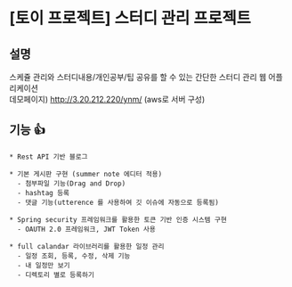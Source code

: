 # [토이 프로젝트] 스터디 관리 프로젝트

## 설명
스케쥴 관리와 스터디내용/개인공부/팁 공유를 할 수 있는 간단한 스터디 관리 웹 어플리케이션 
<br>
데모페이지) http://3.20.212.220/ynm/ (aws로 서버 구성)

## 기능 :+1:
    * Rest API 기반 블로그
    
    * 기본 게시판 구현 (summer note 에디터 적용)
      - 첨부파일 기능(Drag and Drop)
      - hashtag 등록
      - 댓글 기능(utterence 를 사용하여 깃 이슈에 자동으로 등록됨)

    * Spring security 프레임워크를 활용한 토큰 기반 인증 시스템 구현
      - OAUTH 2.0 프레임워크, JWT Token 사용
      
    * full calandar 라이브러리를 활용한 일정 관리
      - 일정 조회, 등록, 수정, 삭제 기능
      - 내 일정만 보기
      - 디렉토리 별로 등록하기



    
        

